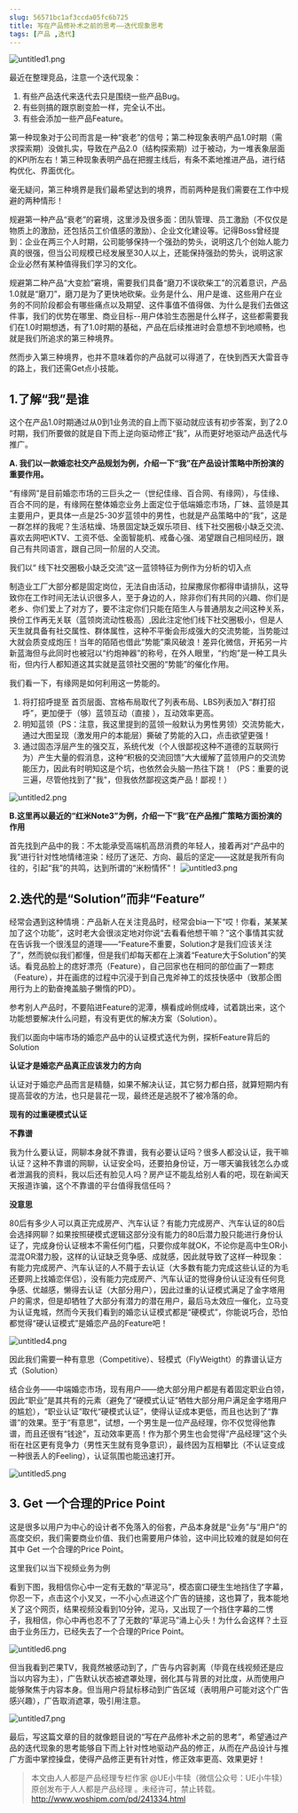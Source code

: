 ```yaml
---
slug: 56571bc1af3ccda05fc6b725
title: 写在产品修补术之前的思考——迭代现象思考
tags: [产品 ,迭代]
---
```


![untitled1.png](http:https://static.gaoqixhb.com/FtUKC6Oe8mCe3eL2RAigJeRhgDML)

最近在整理竞品，注意一个迭代现象：

1. 有些产品迭代来迭代去只是围绕一些产品Bug。
1. 有些则搞的跟京剧变脸一样，完全认不出。
1. 有些会添加一些产品Feature。

第一种现象对于公司而言是一种“衰老”的信号；第二种现象表明产品1.0时期（需求探索期）没做扎实，导致在产品2.0（结构探索期）过于被动，为一堆表象层面的KPI所左右！第三种现象表明产品在把握主线后，有条不紊地推进产品，进行结构优化、界面优化。

毫无疑问，第三种境界是我们最希望达到的境界，而前两种是我们需要在工作中规避的两种情形！

规避第一种产品“衰老”的窘境，这里涉及很多面：团队管理、员工激励（不仅仅是物质上的激励，还包括员工价值感的激励）、企业文化建设等。记得Boss曾经提到：企业在两三个人时期，公司能够保持一个强劲的势头，说明这几个创始人能力真的很强，但当公司规模已经发展至30人以上，还能保持强劲的势头，说明这家企业必然有某种值得我们学习的文化。

规避第二种产品“大变脸”窘境，需要我们具备“磨刀不误砍柴工”的沉着意识，产品1.0就是“磨刀”，磨刀是为了更快地砍柴。业务是什么、用户是谁、这些用户在业务的不同阶段都会有哪些痛点以及期望、这件事值不值得做、为什么是我们去做这件事，我们的优势在哪里、商业目标--用户体验生态圈是什么样子，这些都需要我们在1.0时期想透，有了1.0时期的基础，产品在后续推进时会意想不到地顺畅，也就是我们所追求的第三种境界。

然而步入第三种境界，也并不意味着你的产品就可以得道了，在快到西天大雷音寺的路上，我们还需Get点小技能。

## 1.了解“我”是谁

这个在产品1.0时期通过从0到1业务流的自上而下驱动就应该有初步答案，到了2.0时期，我们所要做的就是自下而上逆向驱动修正“我”，从而更好地驱动产品迭代与推广。

**A. 我们以一款婚恋社交产品规划为例，介绍一下“我”在产品设计策略中所扮演的重要作用。**

“有缘网”是目前婚恋市场的三巨头之一（世纪佳缘、百合网、有缘网），与佳缘、百合不同的是，有缘网在整体婚恋业务上面定位于低端婚恋市场，厂妹、蓝领是其主要用户，更具体一点是25-30岁蓝领中的男性，也就是产品策略中的“我”，这是一群怎样的我呢？生活枯燥、场景固定缺乏娱乐项目、线下社交圈极小缺乏交流、喜欢去网吧\KTV、工资不低、全面智能机、戒备心强、渴望跟自己相同经历，跟自己有共同语言，跟自己同一阶层的人交流。

我们以“ 线下社交圈极小缺乏交流”这一蓝领特征为例作为分析的切入点

制造业工厂大部分都是固定岗位，无法自由活动，拉屎撒尿你都得申请排队，这导致你在工作时间无法认识很多人，至于身边的人，除非你们有共同的兴趣、你们是老乡、你们爱上了对方了，要不注定你们只能在陌生人与普通朋友之间这种关系，换份工作再无关联（蓝领岗流动性极高）,因此注定他们线下社交圈极小，但是人天生就具备有社交属性、群体属性，这种不平衡会形成强大的交流势能，当势能过大就会质变成炮压！当年的陌陌也借此“势能”乘风破浪！差异化微信，开拓另一片新蓝海但与此同时也被冠以“约炮神器”的称号，在外人眼里，“约炮”是一种工具头衔，但内行人都知道这其实就是蓝领社交圈的“势能”的催化作用。

我们看一下，有缘网是如何利用这一势能的。

1. 将打招呼提至 首页层面、宫格布局取代了列表布局、LBS列表加入“群打招呼”，更加便于（够）蓝领互动（直接 ），互动效率更高。
1. 明知蓝领（PS：注意，我这里提到的蓝领一般默认为男性男领）交流势能大，通过大图呈现（激发用户的本能层）撕破了势能的入口，点击欲望更强！
1. 通过固态浮层产生的强交互，系统代发（个人很鄙视这种不道德的互联网行为）产生大量的假消息，这种“积极的交流回馈”大大缓解了蓝领用户的交流势能压力，因此有时明知这是个坑，也依然会头脑一热往下跳！（PS：重要的说三遍，尽管他找到了"我"，但我依然鄙视这类产品！鄙视！）

![untitled2.png](http:https://static.gaoqixhb.com/FtybbTyUfWhtK_J7FOJpGWgftoke)

**B.这里再以最近的“红米Note3”为例，介绍一下“我”在产品推广策略方面扮演的作用**

首先找到产品中的我：不太能承受高端机高昂消费的年轻人，接着再对“产品中的我”进行针对性地情绪渲染：经历了迷茫、方向、最后的坚定——这就是我所有向往的，引起“我”的共鸣，达到所谓的“米粉情怀”！
 ![untitled3.png](http:https://static.gaoqixhb.com/FvCWyC5TR4B2Mj1LaO9U9GsWdlYz)
 
 ## 2.迭代的是“Solution”而非“Feature”
 
 经常会遇到这种情境：产品新人在关注竞品时，经常会bia一下“哎！你看，某某某加了这个功能”，这时老大会很淡定地对你说“去看看他想干嘛？”这个事情其实就在告诉我一个很浅显的道理——“Feature不重要，Solution才是我们应该关注了”，然而貌似我们都懂，但是我们却每天都在上演着“Feature大于Solution”的笑话。看竞品脸上的痣好漂亮（Feature），自己回家也在相同的部位画了一颗痣（Feature），并在画痣的过程中沉浸于到自己鬼斧神工的炫技快感中（致那企图用行为上的勤奋掩盖脑子懒惰的PD）。

参考别人产品时，不要陷进Feature的泥潭，横看成岭侧成峰，试着跳出来，这个功能想要解决什么问题，有没有更优的解决方案（Solution）。

我们以面向中端市场的婚恋产品中的认证模式迭代为例，探析Feature背后的Solution

**认证才是婚恋产品真正应该发力的方向**

认证对于婚恋产品而言是精髓，如果不解决认证，其它努力都白搭，就算短期内有提高营收的方法，也只是昙花一现，最终还是逃脱不了被冷落的命。

**现有的过重硬模式认证**

**不靠谱**

我为什么要认证，网聊本身就不靠谱，我有必要认证吗？很多人都没认证，我干嘛认证？这种不靠谱的网聊，认证安全吗，还要拍身份证，万一哪天骗我钱怎么办或者泄漏我的资料，我以后还有脸见人吗？房产证不能乱给别人看的吧，现在新闻天天报道诈骗，这个不靠谱的平台值得我信任吗？

**没意思**

80后有多少人可以真正完成房产、汽车认证？有能力完成房产、汽车认证的80后会选择网聊？如果按照硬模式逻辑这部分没有能力的80后潜力股只能进行身份认证了，完成身份认证根本不需任何门槛，只要你成年就OK，不论你是高中生OR小混混OR潜力股，这样的认证缺乏竞争感、成就感，因此就导致了这样一种现象：有能力完成房产、汽车认证的人不屑于去认证（大多数有能力完成这些认证的为毛还要网上找婚恋伴侣），没有能力完成房产、汽车认证的觉得身份认证没有任何竞争感、优越感，懒得去认证（大部分用户），因此过重的认证模式满足了金字塔用户的需求，但是却牺牲了大部分有潜力的潜在用户，最后马太效应一催化，立马变为认证鬼城，然而今天我们看到的婚恋认证模式都是“硬模式”，你能说巧合，恐怕都觉得“硬认证模式”是婚恋产品的Feature吧！

 ![untitled4.png](http:https://static.gaoqixhb.com/Fm1DVSHRxcfV6P8SPuT_ih6lMBjA)
 
因此我们需要一种有意思（Competitive）、轻模式（FlyWeigtht）的靠谱认证方式（Solution）

结合业务——中端婚恋市场，现有用户——绝大部分用户都是有着固定职业白领，因此“职业”是其共有的元素（避免了“硬模式认证”牺牲大部分用户满足金字塔用户的尴尬），“职业认证”取代“硬模式认证”，使得认证成本更低，而且也达到了“靠谱”的效果。至于“有意思”，试想，一个男生是一位产品经理，你不仅觉得他靠谱，而且还很有“钱途”，互动效率更高！作为那个男生也会觉得“产品经理”这个头衔在社区更有竞争力（男性天生就有竞争意识），最终因为互相攀比（不认证变成一种很丢人的Feeling），认证氛围也能迅速打开。

 ![untitled5.png](http:https://static.gaoqixhb.com/Fmv4VtIIBQDboJ19FRPpQqo2le5-)
 
## 3. Get 一个合理的Price Point

这是很多以用户为中心的设计者不免落入的俗套，产品本身就是“业务”与“用户”的高度交织，我们需要商业价值、我们也需要用户体验，这中间比较难的就是如何在其中 Get 一个合理的Price Point。

这里我们以当下视频业务为例

看到下图，我相信你心中一定有无数的“草泥马”，模态窗口硬生生地挡住了字幕，你忍一下，点击这个小叉叉，一不小心点进这个广告的链接，这也算了，我本能地关了这个网页，结果视频没看到10分钟，泥马，又出现了一个挡住字幕的二愣子，我相信，你心中再也忍不了了无数的“草泥马”涌上心头！为什么会这样？土豆由于业务压力，已经失去了一个合理的Price Point。

 ![untitled6.png](http:https://static.gaoqixhb.com/Fl-VZPc7Kmxv-3Z1ACgu49q8Lkte)
 
但当我看到芒果TV，我竟然被感动到了，广告与内容剥离（毕竟在线视频还是应当以内容为主），广告默认状态被遮罩处理，弱化其与背景的对比度，从而使用户能够聚焦于内容本身。但当用户将鼠标移动到广告区域（表明用户可能对这个广告感兴趣），广告取消遮罩，吸引用注意。

 ![untitled7.png](http:https://static.gaoqixhb.com/FkueE3KKCAm1Qmz7qQQANj-XfQuE)
 
最后，写这篇文章的目的就像题目说的“写在产品修补术之前的思考”，希望通过产品的迭代现象的思考能够自下而上针对性地驱动产品的修正，从而在产品设计与推广方面中掌控操盘，使得产品修正更有针对性，修正效率更高、效果更好！

> 本文由人人都是产品经理专栏作家 @UE小牛犊（微信公众号：UE小牛犊） 原创发布于人人都是产品经理 。未经许可，禁止转载。
http://www.woshipm.com/pd/241334.html
